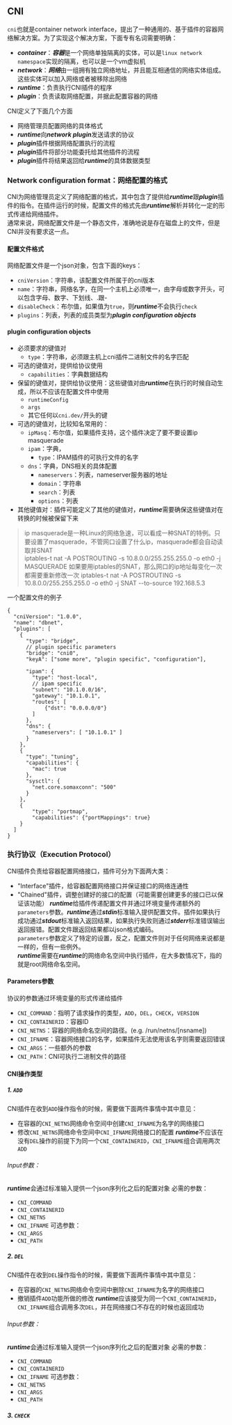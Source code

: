 ## CNI
```cni```也就是container network interface，提出了一种通用的、基于插件的容器网络解决方案。为了实现这个解决方案，下面专有名词需要明确：
- ***container***：***容器***是一个网络单独隔离的实体，可以是```linux network namespace```实现的隔离，也可以是一个vm虚拟机
- ***network***：***网络***由一组拥有独立网络地址，并且能互相通信的网络实体组成。这些实体可以加入网络或者被移除出网络
- ***runtime***：负责执行CNI插件的程序
- ***plugin***：负责读取网络配置，并据此配置容器的网络

CNI定义了下面几个方面
- 网络管理员配置网络的具体格式
- ***runtime***向***network plugin***发送请求的协议
- ***plugin***插件根据网络配置执行的流程
- ***plugin***插件将部分功能委托给其他插件的流程
- ***plugin***插件将结果返回给***runtime***的具体数据类型

### Network configuration format：网络配置的格式
CNI为网络管理员定义了网络配置的格式，其中包含了提供给***runtime***跟***plugin***插件的指令。在插件运行的时候，配置文件的格式先由***runtime***解析并转化一定的形式传递给网络插件。\
通常来说，网络配置文件是一个静态文件，准确地说是存在磁盘上的文件，但是CNI并没有要求这一点。
#### 配置文件格式
网络配置文件是一个json对象，包含下面的keys：
- ```cniVersion```：字符串，该配置文件所属于的cni版本
- ```name```：字符串，网络名字，在同一个主机上必须唯一，由字母或数字开头，可以包含字母、数字、下划线、.跟-
- ```disableCheck```：布尔值，如果值为```true```，则***runtime***不会执行```check```
- ```plugins```：列表，列表的成员类型为***plugin configuration objects***

#### plugin configuration objects
- 必须要求的键值对
    - ```type```：字符串，必须跟主机上cni插件二进制文件的名字匹配
- 可选的键值对，提供给协议使用
    - ```capabilities```：字典数据结构
- 保留的键值对，提供给协议使用：这些键值对由***runtime***在执行的时候自动生成，所以不应该在配置文件中使用
    - ```runtimeConfig```
    - ```args```
    - 其它任何以```cni.dev/```开头的键
- 可选的键值对，比较知名常用的：
    - ```ipMasq```：布尔值，如果插件支持，这个插件决定了要不要设置ip masquerade
    - ```ipam```：字典，
        - ```type```：IPAM插件的可执行文件的名字
    - ```dns```：字典，DNS相关的具体配置
        - ```nameservers```：列表，nameserver服务器的地址
        - ```domain```：字符串
        - ```search```：列表
        - ```options```：列表
- 其他键值对：插件可能定义了其他的键值对，***runtime***需要确保这些键值对在转换的时候被保留下来
> ip masquerade是一种Linux的网络急速，可以看成一种SNAT的特例。只要设置了masquerade，不管网口设置了什么ip，masquerade都会自动读取并SNAT \
> iptables-t nat -A POSTROUTING -s 10.8.0.0/255.255.255.0 -o eth0 -j MASQUERADE
> 如果要用iptables的SNAT，那么网口的ip地址每变化一次都需要重新修改一次
> iptables-t nat -A POSTROUTING -s 10.8.0.0/255.255.255.0 -o eth0 -j SNAT --to-source 192.168.5.3

一个配置文件的例子
```json5
{
  "cniVersion": "1.0.0",
  "name": "dbnet",
  "plugins": [
    {
      "type": "bridge",
      // plugin specific parameters
      "bridge": "cni0",
      "keyA": ["some more", "plugin specific", "configuration"],
      
      "ipam": {
        "type": "host-local",
        // ipam specific
        "subnet": "10.1.0.0/16",
        "gateway": "10.1.0.1",
        "routes": [
            {"dst": "0.0.0.0/0"}
        ]
      },
      "dns": {
        "nameservers": [ "10.1.0.1" ]
      }
    },
    {
      "type": "tuning",
      "capabilities": {
        "mac": true
      },
      "sysctl": {
        "net.core.somaxconn": "500"
      }
    },
    {
        "type": "portmap",
        "capabilities": {"portMappings": true}
    }
  ]
}
```
### 执行协议（Execution Protocol）
CNI插件负责给容器配置网络接口，插件可分为下面两大类：
- "Interface"插件，给容器配置网络接口并保证接口的网络连通性
- "Chained"插件，调整创建好的接口的配置（可能需要创建更多的接口已以保证该功能）
***runtime***给插件传递配置文件并通过环境变量传递额外的```parameters```参数。***runtime***通过***stdin***标准输入提供配置文件。插件如果执行成功通过***stdout***标准输入返回结果，如果执行失败则通过***stderr***标准错误输出返回报错。配置文件跟返回结果都以json格式编码。\
```parameters```参数定义了特定的设置，反之，配置文件则对于任何网络来说都是一样的，但有一些例外。\
***runtime***需要在***runtime***的网络命名空间中执行插件，在大多数情况下，指的就是root网络命名空间。
#### Parameters参数
协议的参数通过环境变量的形式传递给插件
- ```CNI_COMMAND```：指明了请求操作的类型，```ADD```，```DEL```，```CHECK```，```VERSION```
- ```CNI_CONTAINERID```：容器ID
- ```CNI_NETNS```：容器的网络命名空间的路径。(e.g. /run/netns/[nsname])
- ```CNI_IFNAME```：容器网络接口的名字，如果插件无法使用该名字则需要返回错误
- ```CNI_ARGS```：一些额外的参数
- ```CNI_PATH```：CNI可执行二进制文件的路径
#### CNI操作类型
##### 1. ```ADD```
CNI插件在收到```ADD```操作指令的时候，需要做下面两件事情中其中意见：
- 在容器的```CNI_NETNS```网络命令空间中创建```CNI_IFNAME```为名字的网络接口
- 修改```CNI_NETNS```网络命令空间中```CNI_IFNAME```网络接口的配置
***runtime***不应该在没有```DEL```操作的前提下为同一个```CNI_CONTAINERID```，```CNI_IFNAME```组合调用两次```ADD```

###### Input参数：
***runtime***会通过标准输入提供一个json序列化之后的配置对象
必需的参数：
- ```CNI_COMMAND```
- ```CNI_CONTAINERID```
- ```CNI_NETNS```
- ```CNI_IFNAME```
可选参数：
- ```CNI_ARGS```
- ```CNI_PATH```
##### 2. ```DEL```
CNI插件在收到```DEL```操作指令的时候，需要做下面两件事情中其中意见：
- 在容器的```CNI_NETNS```网络命令空间中删除```CNI_IFNAME```为名字的网络接口
- 撤销插件```ADD```功能所做的修改
***runtime***应该接受为同一个```CNI_CONTAINERID```，```CNI_IFNAME```组合调用多次```DEL```，并在网络接口不存在的时候也返回成功

###### Input参数：
***runtime***会通过标准输入提供一个json序列化之后的配置对象
必需的参数：
- ```CNI_COMMAND```
- ```CNI_CONTAINERID```
- ```CNI_IFNAME```
可选参数：
- ```CNI_NETNS```
- ```CNI_ARGS```
- ```CNI_PATH```

##### 3. ```CHECK```
